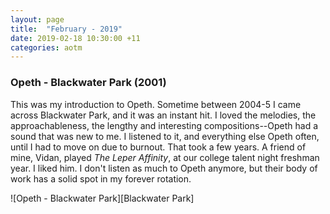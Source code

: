 ```yaml
---
layout: page
title:	"February - 2019"
date: 2019-02-18 10:30:00 +11
categories: aotm
---
```


### Opeth - Blackwater Park (2001)

This was my introduction to Opeth. Sometime between 2004-5 I came across Blackwater Park, and it was an instant hit. I loved the melodies, the approachableness, the lengthy and interesting compositions--Opeth had a sound that was new to me. I listened to it, and everything else Opeth often, until I had to move on due to burnout. That took a few years. A friend of mine, Vidan, played *The Leper Affinity*, at our college talent night freshman year. I liked him. I don't listen as much to Opeth anymore, but their body of work has a solid spot in my forever rotation.

![Opeth - Blackwater Park][Blackwater Park]

[Opeth]: https://nosratheno.github.io/images/albums/february-2019-blackwater-park.png "Opeth - Blackwater Park"
